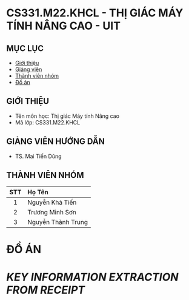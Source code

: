 # CS331.M22.KHCL - THỊ GIÁC MÁY TÍNH NÂNG CAO - UIT


## MỤC LỤC
- [Giới thiệu](#giới-thiệu)
- [Giảng viên](#giảng-viên-hướng-dẫn)
- [Thành viên nhóm](#thành-viên-nhóm)
- [Đồ án](#đồ-án)
## GIỚI THIỆU
- Tên môn học: Thị giác Máy tính Nâng cao
- Mã lớp: CS331.M22.KHCL

## GIẢNG VIÊN HƯỚNG DẪN
-  TS. Mai Tiến Dũng

## THÀNH VIÊN NHÓM

|STT| Họ Tên |
|:-:|:------------------|
| 1 | Nguyễn Khả Tiến | 
| 2 | Trương Minh Sơn | 
| 3 | Nguyễn Thành Trung | 

# ĐỒ ÁN
# *KEY INFORMATION EXTRACTION FROM RECEIPT*


		
		
		
		



